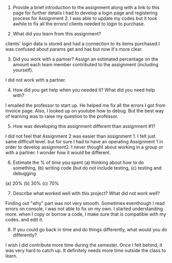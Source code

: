 1) Provide a brief introduction to the assignment along with a link to this page for further details
I had to develop a login page and registering process for Assignment 2. I was able to update my codes but it took awhile to fix all the errors! clients needed to login to purchase. 

2) What did you learn from this assignment?

clients' login data is stored and had a connection to its items purchased.I was confused about params get and has but now it's more clear.

3) Did you work with a partner? Assign an estimated percentage on the amount each team member contributed to the assignment (including yourself).

I did not work with a partner.

4) How did you get help when you needed it? What did you need help with?

I emailed the professor to start up. He helped me fix all the errors I got from invoice page. Also, I looked up on youtube how to debug. But the best way of learning was to raise my question to the professor.

5) How was developing this assignment different than assignment #1?

I did not feel that Assignment 2 was easier than assignment 1.  I felt just same difficult level. but for sure I had to have an operating Assignment 1 in order to develop assignment2. I never thought about working in a group or with a partner. I wonder how it would be different. 

6) Estimate the % of time you spent (a) thinking about how to do something, (b) writing code (but do not include testing, (c) testing and debugging

(a) 20%
(b) 30%
(c) 70%

7) Describe what worked well with this project? What did not work well?

Finding out "why" part was not very smooth. Sometimes eventhough I read errors on console, I was not able to fix on my own. I started understanding more. when I copy or borrow a code, I make sure that is compatible with my codes. and edit it.

8) If you could go back in time and do things differently, what would you do differently?

I wish I did contribute more time during the semester. Once I felt behind, it was very hard to catch up. It definitely needs more time outside the class to learn.
